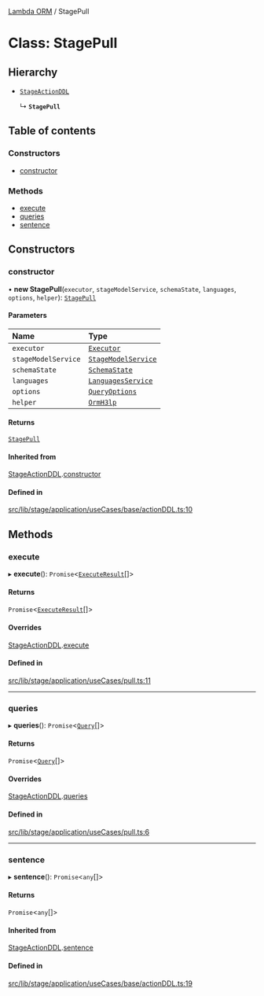 [Lambda ORM](../README.md) / StagePull

# Class: StagePull

## Hierarchy

- [`StageActionDDL`](StageActionDDL.md)

  ↳ **`StagePull`**

## Table of contents

### Constructors

- [constructor](StagePull.md#constructor)

### Methods

- [execute](StagePull.md#execute)
- [queries](StagePull.md#queries)
- [sentence](StagePull.md#sentence)

## Constructors

### constructor

• **new StagePull**(`executor`, `stageModelService`, `schemaState`, `languages`, `options`, `helper`): [`StagePull`](StagePull.md)

#### Parameters

| Name | Type |
| :------ | :------ |
| `executor` | [`Executor`](../interfaces/Executor.md) |
| `stageModelService` | [`StageModelService`](StageModelService.md) |
| `schemaState` | [`SchemaState`](SchemaState.md) |
| `languages` | [`LanguagesService`](LanguagesService.md) |
| `options` | [`QueryOptions`](../interfaces/QueryOptions.md) |
| `helper` | [`OrmH3lp`](OrmH3lp.md) |

#### Returns

[`StagePull`](StagePull.md)

#### Inherited from

[StageActionDDL](StageActionDDL.md).[constructor](StageActionDDL.md#constructor)

#### Defined in

[src/lib/stage/application/useCases/base/actionDDL.ts:10](https://github.com/lambda-orm/lambdaorm/blob/b2dcdf45bee27aeba3f984c2906e1e8e2c137a45/src/lib/stage/application/useCases/base/actionDDL.ts#L10)

## Methods

### execute

▸ **execute**(): `Promise`\<[`ExecuteResult`](../interfaces/ExecuteResult.md)[]\>

#### Returns

`Promise`\<[`ExecuteResult`](../interfaces/ExecuteResult.md)[]\>

#### Overrides

[StageActionDDL](StageActionDDL.md).[execute](StageActionDDL.md#execute)

#### Defined in

[src/lib/stage/application/useCases/pull.ts:11](https://github.com/lambda-orm/lambdaorm/blob/b2dcdf45bee27aeba3f984c2906e1e8e2c137a45/src/lib/stage/application/useCases/pull.ts#L11)

___

### queries

▸ **queries**(): `Promise`\<[`Query`](Query.md)[]\>

#### Returns

`Promise`\<[`Query`](Query.md)[]\>

#### Overrides

[StageActionDDL](StageActionDDL.md).[queries](StageActionDDL.md#queries)

#### Defined in

[src/lib/stage/application/useCases/pull.ts:6](https://github.com/lambda-orm/lambdaorm/blob/b2dcdf45bee27aeba3f984c2906e1e8e2c137a45/src/lib/stage/application/useCases/pull.ts#L6)

___

### sentence

▸ **sentence**(): `Promise`\<`any`[]\>

#### Returns

`Promise`\<`any`[]\>

#### Inherited from

[StageActionDDL](StageActionDDL.md).[sentence](StageActionDDL.md#sentence)

#### Defined in

[src/lib/stage/application/useCases/base/actionDDL.ts:19](https://github.com/lambda-orm/lambdaorm/blob/b2dcdf45bee27aeba3f984c2906e1e8e2c137a45/src/lib/stage/application/useCases/base/actionDDL.ts#L19)

